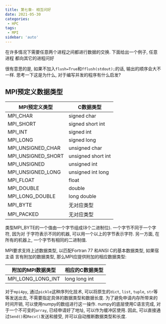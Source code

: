 ```yaml
---
title: 第七章- 相互问好
date: 2021-05-30
categories:
 - HPC
tags:
 - MPI
sidebar: 'auto'
---
```


在许多情况下需要任意两个进程之间都进行数据的交换. 下面给出一个例子, 任意进程
都向其它的进程问好

<CodeSwitcher :languages="{c:'C', python:'Python'}">
<template v-slot:c>

```c
#include <mpi/mpi.h>
#include <stdio.h>
#include <string.h>

int rank, size;
int namelen;
char processor_name[MPI_MAX_PROCESSOR_NAME];
void hello(void);


int main(int argc, char *argv[])
{

    MPI_Init(&argc, &argv);
    MPI_Comm_rank(MPI_COMM_WORLD, &rank);
    MPI_Comm_size(MPI_COMM_WORLD, &size);
    
    if (size < 2){
        fprintf(stderr, "systest requires at least 2 processes");
        MPI_Abort(MPI_COMM_WORLD, 1);
    }

    if (rank == 0){
        printf("\nHello test from all to all\n\n");
        fflush(stdout);
    }

    MPI_Get_processor_name(processor_name, &namelen);
    fprintf(stderr, "Process %d is alive on %s\n", rank, processor_name);
    fflush(stdout);
    
    MPI_Barrier(MPI_COMM_WORLD);
    hello();

    MPI_Finalize();
}

void hello(void)
{

    int tag = 1;
    int buffer[2], node;
    // buffer[发送进程的rank, 接收进程的rank]
    MPI_Status status;

    for (node = 0; node < size; node++)
    {
        if (node != rank)
        {
            buffer[0] = rank;
            buffer[1] = node;
            MPI_Send(buffer, 2, MPI_INT, node, tag, MPI_COMM_WORLD);
            MPI_Recv(buffer, 2, MPI_INT, node, tag, MPI_COMM_WORLD, &status);
            
            // 如果 (发送进程的rank 不等于 接受的rank) 或者 (接收进程的rank不等于当前进程的rank)
            if (buffer[0] != node || buffer[1] != rank)
            {
                (void)fprintf(stderr, "Hello: %d!=%d or %d!=%d\n",
                              buffer[0], node, buffer[1], rank);
                printf("Mismatch on hello process ids; node = %d\n", node);
            }
        }

        printf("Hello %d, this is %d\n", rank, node);
        fflush(stdout);
    }
}


```
</template>

<template v-slot:python>

```python

from mpi4py import MPI
import numpy as np

comm = MPI.COMM_WORLD
rank = comm.Get_rank()
size = comm.Get_size()
pname = MPI.Get_processor_name()
status = MPI.Status()

def hello():

    buffer = np.zeros(2)
    for node in range(size):
        if node != rank:

            buffer[0] = rank
            buffer[1] = node

            comm.Send(buffer, dest=node, tag=1)
            comm.Recv(buffer, source=node, tag=1, status = status)

            if buffer[0]!=node or buffer[1]!=rank:
                print(f'Hello: {buffer[0]}!={node} or {buffer[1]}!={rank}')
                print(f'Mismatch on hello process ids; node = {node}')

            print(f'Hello {node}, this is {rank}', flush=True)
            
def main():


    if size < 2:
        print("systest requires at least 2 processes")
        comm.Abort()
  
    if (rank == 0):
        print(f'\n---Hello test from all to all---\n')

    print(f'Process {rank} is alive on {pname}', flush=True)
    
    comm.Barrier()
    
    hello()

if __name__ == '__main__':
    main()


```
</template>

</CodeSwitcher>

很有意思的是, 如果不加入`flush=True`和`fflush(stdout);`的话, 输出的顺序会大不一样. 思考一下这是为什么, 对于编写并发的程序有什么启发? 

## MPI预定义数据类型


|MPI预定义类型  |C数据类型  |
|---------|---------|
|MPI_CHAR     |    signed char     |
|MPI_SHORT     |    signed short int     |
|MPI_INT     |     signed int    |
|MPI_LONG     |    signed long     |
|MPI_UNSIGNED_CHAR     |   unsigned char      |
|MPI_UNSIGNED_SHORT     |   unsigned short int      |
|MPI_UNSIGNED     |     unsigned int    |
|MPI_UNSIGNED_LONG     |   unsigned int long    |
|MPI_FLOAT     |    float     |
|MPI_DOUBLE     |   double      |
|MPI_LONG_DOUBLE     |    long double     |
|MPI_BYTE     |    无对应类型     |
|MPI_PACKED     |  无对应类型  |

类型MPI_BYTE的一个值由一个字节组成(8个二进制位). 一个字节不同于一个字符, 因为对
于字符表示不同的机器, 可以用一个以上的字节表示字符. 另一方面, 在所有的机器上, 一个字节有相同的二进制值.

MPI要求支持上述数据类型, 以匹配Fortran 77 和ANSI C的基本数据类型, 如果宿主语
言有附加的数据类型, 那么MPI应提供附加的相应数据类型:


|附加的MPI数据类型  |相应的C数据类型  |
|---------|---------|
|MPI_LONG_LONG_INT    |     long long int    |

对于`mpi4py`, 通过`pickle`这种序列化技术, 可以将原生的`dict`, `list`, `tuple`, `str`等等发送出去, 不需要指定具体的数据类型和数据长度. 为了避免申请内存所带来的时间开销, 可以使用numpy的数组进行这一操作. numpy的底层使用C语言完成, 对于一个不可变的`array`, 已经申请好了地址, 可以作为缓冲区使用. 因此, 可以直接通过`Send()`和`Recv()`发送和接受, 并可以自动推断数据类型和长度.  

